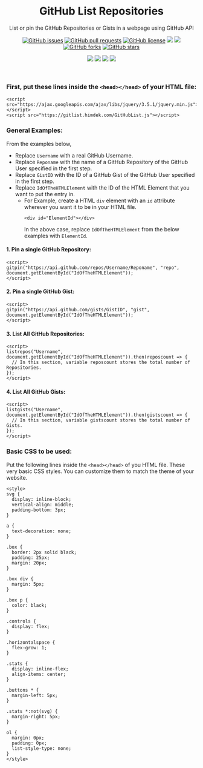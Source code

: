 <p align="center">
 <h1 align="center">GitHub List Repositories</h1>
 <p align="center">List or pin the GitHub Repositories or Gists in a webpage using GitHub API</p>
</p>

<p class="buttons" align="center">
 <a href="https://github.com/HimDek/GitHub-List-Repositories-HTML/issues"><img alt="GitHub issues" src="https://img.shields.io/github/issues/HimDek/GitHub-List-Repositories-HTML?style=flat-square"></a>
 <a href="https://github.com/HimDek/GitHub-List-Repositories-HTMLe/pulls"><img alt="GitHub pull requests" src="https://img.shields.io/github/issues-pr/himdek/GitHub-List-Repositories-HTML?style=flat-square"></a>
 <a href="https://github.com/HimDek/GitHub-List-Repositories-HTML/blob/main/LICENSE.md"><img alt="GitHub license" src="https://img.shields.io/github/license/HimDek/GitHub-List-Repositories-HTML?style=flat-square"></a>
 <a href="https://gitlist.himdek.com/"><img class="invisible" src="https://img.shields.io/badge/gitlist.himdek.com-View%20Website-blue?style=flat-square&logo=Internet-Explorer&color=blue" /></a>
 <a href="https://github.com/HimDek/GitHub-List-Repositories-HTML/"><img src="https://img.shields.io/badge/GitHub-View%20sourcecode-blue?style=flat-square&logo=github&color=blueviolet" /></a>
 <a href="https://github.com/HimDek/GitHub-List-Repositories-HTML/network"><img alt="GitHub forks" src="https://img.shields.io/github/forks/HimDek/GitHub-List-Repositories-HTML?style=flat-square"></a>
 <a href="https://github.com/HimDek/GitHub-List-Repositories-HTML/stargazers"><img alt="GitHub stars" src="https://img.shields.io/github/stars/HimDek/GitHub-List-Repositories-HTML?style=flat-square"></a>
</p>

<p class="buttons" align="center">
  <a href="#first-put-these-lines-inside-the-headhead-of-your-html-file"><img src="https://img.shields.io/badge/HTML-How%20to%20use-blue?style=for-the-badge&logo=HTML5" /></a>
  <a href="https://himdek.com/?tab=repos"><img src="https://img.shields.io/badge/Webpage%20using%20this%20script-Repos-green?style=for-the-badge" /></a>
  <a href="https://himdek.com/?tab=gists"><img src="https://img.shields.io/badge/Webpage%20using%20this%20script-Gists-green?style=for-the-badge" /></a>
  <a href="https://jsfiddle.net/HimDek/rka0wpoq/"><img src="https://img.shields.io/badge/JSFiddle-Live%20example-blueviolet?style=for-the-badge&logo=JSFiddle" /></a>
</p>

<br />

### First, put these lines inside the `<head></head>` of your HTML file:
```
<script src="https://ajax.googleapis.com/ajax/libs/jquery/3.5.1/jquery.min.js"></script>
<script src="https://gitlist.himdek.com/GitHubList.js"></script>
```

### General Examples:
From the examples below,
* Replace `Username` with a real GitHub Username.
* Replace `Reponame` with the name of a GitHub Repository of the GitHub User specified in the first step.
* Replace `GistID` with the ID of a GitHub Gist of the GitHub User specified in the first step.
* Replace `IdOfTheHTMLElement` with the ID of the HTML Element that you want to put the entry in.
  * For Example, create a HTML `div` element with an `id` attribute wherever you want it to be in your HTML file.
    ```
    <div id="ElementId"></div>
    ```
    In the above case, replace `IdOfTheHTMLElement` from the below examples with `ElementId`.

#### 1. Pin a single GitHub Repository:
```
<script>
gitpin("https://api.github.com/repos/Username/Reponame", "repo", document.getElementById("IdOfTheHTMLElement"));
</script>
```

#### 2. Pin a single GitHub Gist:
```
<script>
gitpin("https://api.github.com/gists/GistID", "gist", document.getElementById("IdOfTheHTMLElement"));
</script>
```

#### 3. List All GitHub Repositories:
```
<script>
listrepos("Username", document.getElementById("IdOfTheHTMLElement")).then(reposcount => {
  // In this section, variable reposcount stores the total number of Repositories.
});
</script>
```

#### 4. List All GitHub Gists:
```
<script>
listgists("Username", document.getElementById("IdOfTheHTMLElement")).then(gistscount => {
  // In this section, variable gistscount stores the total number of Gists.
});
</script>
```

### Basic CSS to be used:
Put the following lines inside the `<head></head>` of you HTML file. These very basic CSS styles. You can customize them to match the theme of your website.
```
<style>
svg {
  display: inline-block;
  vertical-align: middle;
  padding-bottom: 3px;
}

a {
  text-decoration: none;
}

.box {
  border: 2px solid black;
  padding: 25px;
  margin: 20px;
}

.box div {
  margin: 5px;
}

.box p {
  color: black;
}

.controls {
  display: flex;
}

.horizontalspace {
  flex-grow: 1;
}

.stats {
  display: inline-flex;
  align-items: center;
}

.buttons * {
  margin-left: 5px;
}

.stats *:not(svg) {
  margin-right: 5px;
}

ol {
  margin: 0px;
  padding: 0px;
  list-style-type: none;
}
</style>
```
